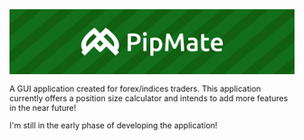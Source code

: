 <img src=".github/cover.png" >

A GUI application created for forex/indices traders. This application currently offers a position size calculator and intends to add more features in the near future!

I'm still in the early phase of developing the application!
